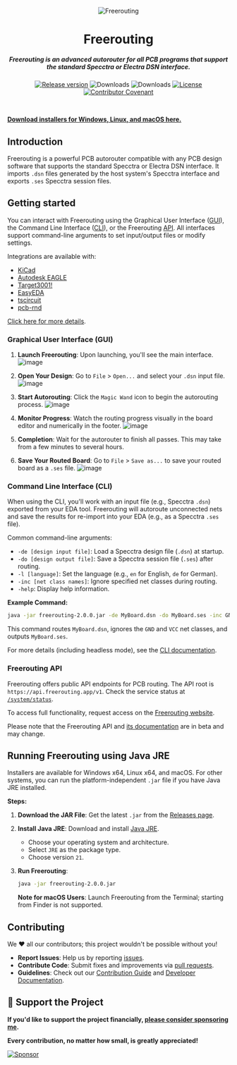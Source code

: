<p align="center">
<img src="https://raw.githubusercontent.com/freerouting/freerouting/master/design/social_preview/freerouting_social_preview_1280x960_v2.png" alt="Freerouting" title="Freerouting" align="center">
</p>
<h1 align="center">Freerouting</h1>
<h5 align="center">Freerouting is an advanced autorouter for all PCB programs that support the standard Specctra or Electra DSN interface.</h5>

<p align="center">
    <a href="https://github.com/freerouting/freerouting/releases"><img src="https://img.shields.io/github/v/release/freerouting/freerouting" alt="Release version" /></a>
    <img src="https://img.shields.io/github/downloads/freerouting/freerouting/v1.9.0/total" alt="Downloads"/>
    <img src="https://img.shields.io/github/downloads/freerouting/freerouting/total" alt="Downloads"/>
    <a href="LICENSE"><img src="https://img.shields.io/github/license/freerouting/freerouting" alt="License"/></a>
	<a href="https://github.com/freerouting/freerouting/blob/master/docs/code_of_conduct.md"><img src="https://img.shields.io/badge/Contributor%20Covenant-2.1-4baaaa.svg" alt="Contributor Covenant" /></a>
</p>

<br/>

[**Download installers for Windows, Linux, and macOS here.**](https://github.com/freerouting/freerouting/releases)

## Introduction

Freerouting is a powerful PCB autorouter compatible with any PCB design software that supports the standard Specctra or Electra DSN interface. It imports `.dsn` files generated by the host system's Specctra interface and exports `.ses` Specctra session files.

## Getting started

You can interact with Freerouting using the Graphical User Interface ([GUI](#graphical-user-interface-gui)), the Command Line Interface ([CLI](#command-line-interface-cli)), or the Freerouting [API](#freerouting-api). All interfaces support command-line arguments to set input/output files or modify settings.

Integrations are available with:

- [KiCad](https://www.kicad.org/)
- [Autodesk EAGLE](http://eagle.autodesk.com/)
- [Target3001!](https://ibfriedrich.com/en/index.html)
- [EasyEDA](https://www.easyeda.com/)
- [tscircuit](https://tscircuit.com/)
- [pcb-rnd](https://www.pcb-rnd.com/)

[Click here for more details](docs/integrations.md).

### Graphical User Interface (GUI)

1) **Launch Freerouting**: Upon launching, you'll see the main interface.
   ![image](https://github.com/user-attachments/assets/4086cd74-313e-4d17-8e25-5e006497e566)

2) **Open Your Design**: Go to `File` > `Open...` and select your `.dsn` input file.
   ![image](https://github.com/user-attachments/assets/25907be1-fde9-44b1-addf-510f30b3ff89)

3) **Start Autorouting**: Click the `Magic Wand` icon to begin the autorouting process.
   ![image](https://github.com/user-attachments/assets/e104cd3a-00b9-49a5-8f28-3b803e79d973)
   
4) **Monitor Progress**: Watch the routing progress visually in the board editor and numerically in the footer.
   ![image](https://github.com/user-attachments/assets/e553f98c-143d-46ea-8cc1-90348c9cc379)

5) **Completion**: Wait for the autorouter to finish all passes. This may take from a few minutes to several hours.

6) **Save Your Routed Board**: Go to `File` > `Save as...` to save your routed board as a `.ses` file.
   ![image](https://github.com/user-attachments/assets/355a1cb2-b2e8-46b5-aec0-4979748bd57a)

### Command Line Interface (CLI)

When using the CLI, you'll work with an input file (e.g., Specctra `.dsn`) exported from your EDA tool. Freerouting will autoroute unconnected nets and save the results for re-import into your EDA (e.g., as a Specctra `.ses` file).

Common command-line arguments:

- `-de [design input file]`: Load a Specctra design file (`.dsn`) at startup.
- `-do [design output file]`: Save a Specctra session file (`.ses`) after routing.
- `-l [language]`: Set the language (e.g., `en` for English, `de` for German).
- `-inc [net class names]`: Ignore specified net classes during routing.
- `-help`: Display help information.

**Example Command:**

```bash
java -jar freerouting-2.0.0.jar -de MyBoard.dsn -do MyBoard.ses -inc GND,VCC
```

This command routes `MyBoard.dsn`, ignores the `GND` and `VCC` net classes, and outputs `MyBoard.ses`.

For more details (including headless mode), see the [CLI documentation](docs/command_line_arguments.md).

### Freerouting API

Freerouting offers public API endpoints for PCB routing. The API root is `https://api.freerouting.app/v1`. Check the service status at [`/system/status`](https://api.freerouting.app/v1/system/status).

To access full functionality, request access on the [Freerouting website](https://www.freerouting.app/).

Please note that the Freerouting API and [its documentation](docs/API_v1.md) are in beta and may change.

## Running Freerouting using Java JRE

Installers are available for Windows x64, Linux x64, and macOS. For other systems, you can run the platform-independent `.jar` file if you have Java JRE installed.

**Steps:**

1. **Download the JAR File**: Get the latest `.jar` from the [Releases page](https://github.com/freerouting/freerouting/releases).

2. **Install Java JRE**: Download and install [Java JRE](https://adoptium.net/temurin/releases/).

   - Choose your operating system and architecture.
   - Select `JRE` as the package type.
   - Choose version `21`.

3. **Run Freerouting**:

   ```bash
   java -jar freerouting-2.0.0.jar
   ```

   **Note for macOS Users**: Launch Freerouting from the Terminal; starting from Finder is not supported.

## Contributing

We ❤️ all our contributors; this project wouldn't be possible without you!

- **Report Issues**: Help us by reporting [issues](https://github.com/freerouting/freerouting/issues).
- **Contribute Code**: Submit fixes and improvements via [pull requests](https://github.com/freerouting/freerouting/pulls).
- **Guidelines**: Check out our [Contribution Guide](docs/CONTRIBUTING.md) and [Developer Documentation](docs/developer.md).

## 🙏 Support the Project

**If you'd like to support the project financially, [please consider sponsoring me](https://github.com/sponsors/andrasfuchs).**

**Every contribution, no matter how small, is greatly appreciated!**

[![Sponsor](https://img.shields.io/badge/Sponsor%20me-✨-darkgreen?style=for-the-badge&logo=github)](https://github.com/sponsors/andrasfuchs)
